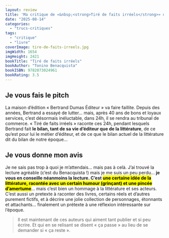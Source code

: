 ```yaml
---
layout: review
title: 'Ma critique de «&nbsp;<strong>Tiré de faits irréels</strong>» de <em>Tonino Benacquista</em>'
date: "2025-08-14"
categories: 
  - "trucs-critiques"
tags: 
  - "critique"
  - "livre"
coverImage: tire-de-faits-irreels.jpg
imgWidth: 1654
imgHeight: 2421
bookTitle: "Tiré de faits irréels"
bookAuthor: "Tonino Benacquista"
bookISBN: 9782073024961                
bookRating: 3.5
---
```


<h2>Je vous fais le pitch</h2>
<p>La maison d’édition «&nbsp;Bertrand Dumas Éditeur&nbsp;» va faire faillite. Depuis des années, Bertrand a essayé de lutter… mais, après 40&nbsp;ans de bons et loyaux services, c’est désormais inéluctable, dans 24h, il se rendra au tribunal de commerce. «&nbsp;Tiré de faits irréels&nbsp;» raconte ces 24h, pendant lesquels Bertrand fait <strong>le bilan, tant de sa vie d’éditeur que de la littérature</strong>, de ce qu’est pour lui le métier d’éditeur, et de ce que le bilan actuel de la littérature dit du bilan de notre époque…</p>

<h2>Je vous donne mon avis</h2>
<p>Je ne sais pas trop à quoi je m’attendais… mais pas à celà. J’ai trouvé la lecture agréable (c’est du Benacquista&nbsp;!) mais je me suis un peu perdu… <strong>je vous en conseille néanmoins la lecture. C’est <mark>une certaine idée de la littérature, racontée avec un certain humour (grinçant) et une pincée d’amertume</mark></strong>… mais c’est bien un hommage à la littérature et ses acteurs. C’est aussi un pretexte à raconter des livres, certains réels et d’autres purement fictifs, et à décrire une jolie collection de personnages, étonnants et attachants… finalement un prétexte à une réflexion intéressante sur l’époque.</p>

<blockquote class="citation">
  <p>Il est maintenant de ces auteurs qui aiment tant publier et si peu écrire. Et qui en se relisant se disent «&nbsp;ça passe&nbsp;» au lieu de se demander si «&nbsp;ça reste&nbsp;».</p>
</blockquote>
